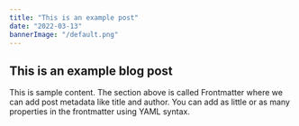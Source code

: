 ```yaml
---
title: "This is an example post"
date: "2022-03-13"
bannerImage: "/default.png"
---
```


## This is an example blog post

This is sample content. The section above is called Frontmatter where we can add post metadata like title and author. You can add as little or as many properties in the frontmatter using YAML syntax.